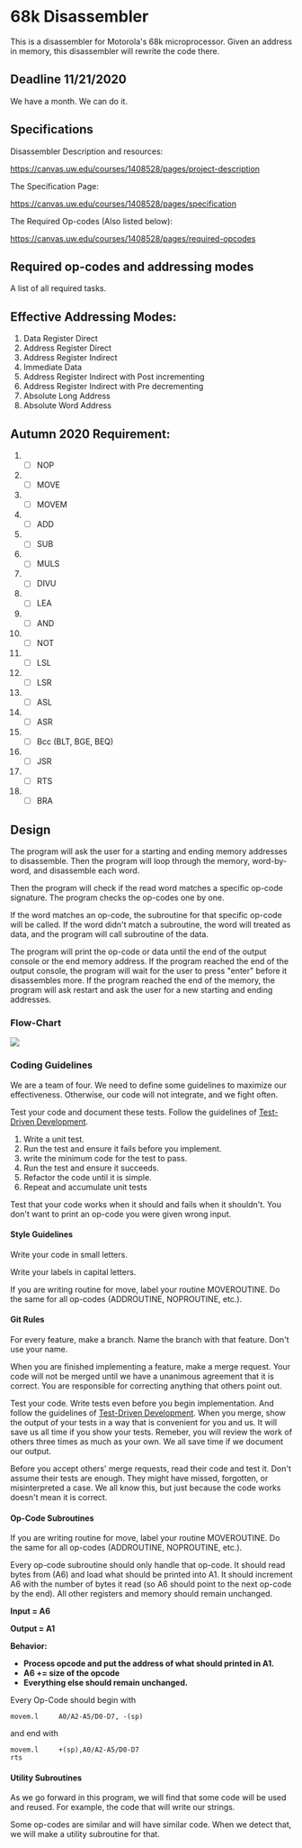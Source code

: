 # 68k Disassembler

This is a disassembler for Motorola's 68k microprocessor. Given an address in memory, this disassembler will rewrite the code there. 

## Deadline 11/21/2020 

We have a month. We can do it.

## Specifications


Disassembler Description and resources:

https://canvas.uw.edu/courses/1408528/pages/project-description

 

The Specification Page:

https://canvas.uw.edu/courses/1408528/pages/specification

 

The Required Op-codes (Also listed below):

https://canvas.uw.edu/courses/1408528/pages/required-opcodes

 

## Required op-codes and addressing modes

A list of all required tasks.

## Effective Addressing Modes:

1. Data Register Direct
2. Address     Register Direct
3. Address     Register Indirect
4. Immediate     Data
5. Address     Register Indirect with Post incrementing
6. Address     Register Indirect with Pre decrementing
7. Absolute     Long Address
8. Absolute     Word Address

## Autumn 2020 Requirement:

1. - [ ] NOP
2. - [ ] MOVE
3. - [ ] MOVEM
4. - [ ] ADD
5. - [ ] SUB
6. - [ ] MULS
7. - [ ] DIVU
8. - [ ] LEA
9. - [ ] AND
10. - [ ] NOT
11. - [ ] LSL
12. - [ ] LSR
13. - [ ] ASL
14. - [ ] ASR
15. - [ ] Bcc     (BLT, BGE, BEQ)
16. - [ ] JSR
17. - [ ] RTS
18. - [ ] BRA

## Design

The program will ask the user for a starting and ending memory addresses to disassemble. Then the program will loop through the memory, word-by-word, and disassemble each word.

Then the program will check if the read word matches a specific op-code signature. The program checks the op-codes one by one.

If the word matches an op-code, the subroutine for that specific op-code will be called. If the word didn't match a subroutine, the word will treated as data, and the program will call subroutine of the data.

The program will print the op-code or data until the end of the output console or the end memory address. If the program reached the end of the output console, the program will wait for the user to press "enter" before it disassembles more. If the program reached the end of the memory, the program will ask restart and ask the user for a new starting and ending addresses.

### Flow-Chart

![](https://chicken-coup.ybeltagy.com/disassembler_design.png)

### Coding Guidelines

We are a team of four. We need to define some guidelines to maximize our effectiveness. Otherwise, our code will not integrate, and we fight often.

Test your code and document these tests. Follow the guidelines of [Test-Driven Development](https://en.wikipedia.org/wiki/Test-driven_development).

1. Write a unit test.
2. Run the test and ensure it fails before you implement.
3. write the minimum code for the test to pass.
4. Run the test and ensure it succeeds.
5. Refactor the code until it is simple.
6. Repeat and accumulate unit tests


Test that your code works when it should and fails when it shouldn't. You don't want to print an op-code you were given wrong input.

#### Style Guidelines

Write your code in small letters.

Write your labels in capital letters.

If you are writing routine for move, label your routine MOVEROUTINE. Do the same for all op-codes (ADDROUTINE, NOPROUTINE, etc.).



#### Git Rules

For every feature, make a branch. Name the branch with that feature. Don't use your name.

When you are finished implementing a feature, make a merge request. Your code will not be merged until we have a unanimous agreement that it is correct. You are responsible for correcting anything that others point out.

Test your code. Write tests even before you begin implementation. And follow the guidelines of [Test-Driven Development](https://en.wikipedia.org/wiki/Test-driven_development). When you merge, show the output of your tests in a way that is convenient for you and us. It will save us all time if you show your tests. Remeber, you will review the work of others three times as much as your own. We all save time if we document our output.

Before you accept others' merge requests, read their code and test it. Don't assume their tests are enough. They might have missed, forgotten, or misinterpreted a case. We all know this, but just because the code works doesn't mean it is correct.

#### Op-Code Subroutines

If you are writing routine for move, label your routine MOVEROUTINE. Do the same for all op-codes (ADDROUTINE, NOPROUTINE, etc.).

Every op-code subroutine should only handle that op-code. It should read bytes from (A6) and load what should be printed into A1. It should increment A6 with the number of bytes it read (so A6 should point to the next op-code by the end). All other registers and memory should remain unchanged.

**Input = A6**

**Output = A1**

**Behavior:**

 - **Process opcode and put the address of what should printed in A1.**
 - **A6 += size of the opcode**
 - **Everything else should remain unchanged.**

Every Op-Code should begin with

```
movem.l     A0/A2-A5/D0-D7, -(sp)
```

and end with

```
movem.l     +(sp),A0/A2-A5/D0-D7
rts
```

#### Utility Subroutines

As we go forward in this program, we will find that some code will be used and reused. For example, the code that will write our strings.

Some op-codes are similar and will have similar code. When we detect that, we will make a utility subroutine for that.

